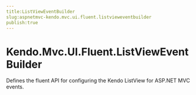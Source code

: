 ```yaml
---
title:ListViewEventBuilder
slug:aspnetmvc-kendo.mvc.ui.fluent.listvieweventbuilder
publish:true
---
```


# Kendo.Mvc.UI.Fluent.ListViewEventBuilder

Defines the fluent API for configuring the Kendo ListView for ASP.NET MVC events. 
